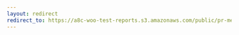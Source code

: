 ```yaml
---
layout: redirect
redirect_to: https://a8c-woo-test-reports.s3.amazonaws.com/public/pr-merge/38019/api/index.html
---
```

